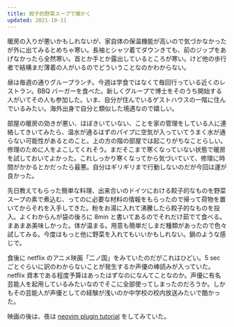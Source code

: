 ```yaml
---
title: 餃子的野菜スープで暖かく
updated: 2021-10-11
---
```



暖房の入りが悪いかもしれないが、家自体の保温機能が高いので気づかなかったが外に出てみるとめちゃ寒い。長袖とシャツ着てダウンきても、前のジップをあげなかったら全然寒い。首とか手とか露出しているところが寒い。けど他の歩行者で結構まだ薄着の人がいるのでどういうことなのかわからない。

昼は毎週の通りグループランチ。今週は学食ではなくて毎回行っている近くのレストラン。BBQ バーガーを食べた。新しくグループで博士をそのうち開始する人がいてその人も参加した。いま、自分が住んでいるゲストハウスの一階に住んでいるみたい。海外出身で自分と類似した境遇なので嬉しい。

部屋の暖房の効きが悪い、ほぼきいていない、ことを家の管理をしている人に連絡してきいてみたら、温水が通るはずのパイプに空気が入っていてうまく水が通らない可能性があるとのこと。上の方の階の部屋では起こりがちなことらしい。修理のために人をよこしてくれそう。まだそこまで寒くなっていない状態で暖房を試しておいてよかった。これしっかり寒くなってから気づいていて、修理に時間がかかるとかだったら最悪。自分はギリギリまで行動しないのだが今回は運が良かった。

先日教えてもらった簡単な料理、出来合いのドイツにおける餃子的なものを野菜スープの素で煮込む、ってのに必要な材料の情報をもらったので帰って荷物を置いてからそれを入手してきた。粉をお湯に入れて沸騰したら餃子的なものを投入。よくわからんが袋の後ろに 8min と書いてあるのでそれだけ茹でて食べる。まあまあ美味しかった。体が温まる。用意も簡単だしまだ種類があったので色々試してみる。今度はもっと他に野菜を入れてもいいかもしれない。鍋のような感じで。

食後に netflix のアニメ映画「二ノ国」をみていたのだがこれはひどい。5 sec ごとぐらいに訳のわからないことが発生するか声優の棒読みが入っていた。netflix 資本である程度予算はあったはずなのになんてことなのか。声優に有名芸能人を起用しているみたいなのでそこに全部使ってしまったのだろうか。しかもその芸能人が声優としての経験が浅いのか中学校の校内放送みたいで酷かった。

映画の後は、夜は [neovim plugin tutorial](https://dev.to/2nit/how-to-write-neovim-plugins-in-lua-5cca) をしてみていた。
